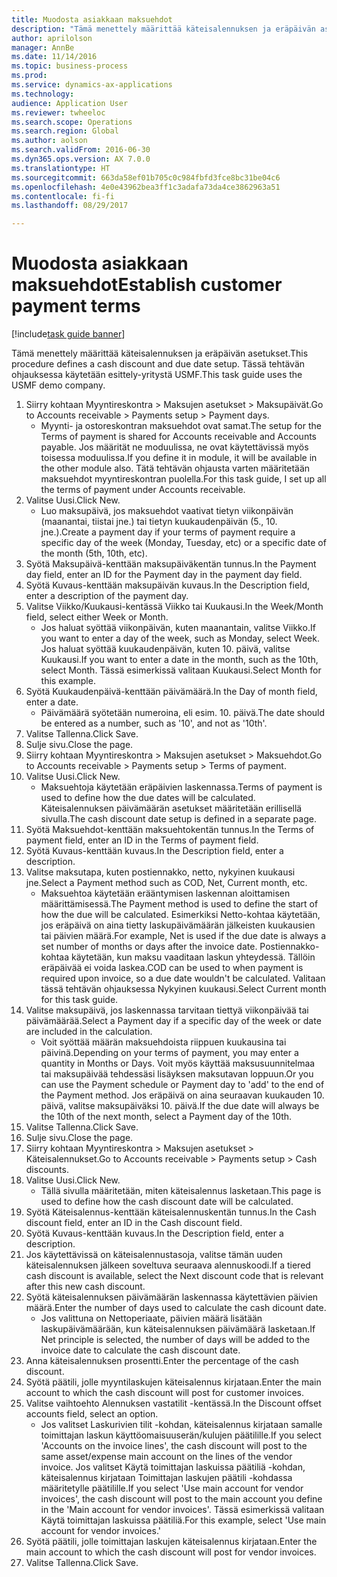 ```yaml
--- 
title: Muodosta asiakkaan maksuehdot
description: "Tämä menettely määrittää käteisalennuksen ja eräpäivän asetukset."
author: aprilolson
manager: AnnBe
ms.date: 11/14/2016
ms.topic: business-process
ms.prod: 
ms.service: dynamics-ax-applications
ms.technology: 
audience: Application User
ms.reviewer: twheeloc
ms.search.scope: Operations
ms.search.region: Global
ms.author: aolson
ms.search.validFrom: 2016-06-30
ms.dyn365.ops.version: AX 7.0.0
ms.translationtype: HT
ms.sourcegitcommit: 663da58ef01b705c0c984fbfd3fce8bc31be04c6
ms.openlocfilehash: 4e0e43962bea3ff1c3adafa73da4ce3862963a51
ms.contentlocale: fi-fi
ms.lasthandoff: 08/29/2017

---
```

# <a name="establish-customer-payment-terms"></a><span data-ttu-id="35c4e-103">Muodosta asiakkaan maksuehdot</span><span class="sxs-lookup"><span data-stu-id="35c4e-103">Establish customer payment terms</span></span>

[!include[task guide banner](../../includes/task-guide-banner.md)]

<span data-ttu-id="35c4e-104">Tämä menettely määrittää käteisalennuksen ja eräpäivän asetukset.</span><span class="sxs-lookup"><span data-stu-id="35c4e-104">This procedure defines a cash discount and due date setup.</span></span> <span data-ttu-id="35c4e-105">Tässä tehtävän ohjauksessa käytetään esittely-yritystä USMF.</span><span class="sxs-lookup"><span data-stu-id="35c4e-105">This task guide uses the USMF demo company.</span></span>

1. <span data-ttu-id="35c4e-106">Siirry kohtaan Myyntireskontra > Maksujen asetukset > Maksupäivät.</span><span class="sxs-lookup"><span data-stu-id="35c4e-106">Go to Accounts receivable > Payments setup > Payment days.</span></span>
    * <span data-ttu-id="35c4e-107">Myynti- ja ostoreskontran maksuehdot ovat samat.</span><span class="sxs-lookup"><span data-stu-id="35c4e-107">The setup for the Terms of payment is shared for Accounts receivable and Accounts payable.</span></span> <span data-ttu-id="35c4e-108">Jos määrität ne moduulissa, ne ovat käytettävissä myös toisessa moduulissa.</span><span class="sxs-lookup"><span data-stu-id="35c4e-108">If you define it in module, it will be available in the other module also.</span></span> <span data-ttu-id="35c4e-109">Tätä tehtävän ohjausta varten määritetään maksuehdot myyntireskontran puolella.</span><span class="sxs-lookup"><span data-stu-id="35c4e-109">For this task guide, I set up all the terms of payment under Accounts receivable.</span></span>  
2. <span data-ttu-id="35c4e-110">Valitse Uusi.</span><span class="sxs-lookup"><span data-stu-id="35c4e-110">Click New.</span></span>
    * <span data-ttu-id="35c4e-111">Luo maksupäivä, jos maksuehdot vaativat tietyn viikonpäivän (maanantai, tiistai jne.) tai tietyn kuukaudenpäivän (5., 10. jne.).</span><span class="sxs-lookup"><span data-stu-id="35c4e-111">Create a payment day if your terms of payment require a specific day of the week (Monday, Tuesday, etc) or a specific date of the month (5th, 10th, etc).</span></span>  
3. <span data-ttu-id="35c4e-112">Syötä Maksupäivä-kenttään maksupäiväkentän tunnus.</span><span class="sxs-lookup"><span data-stu-id="35c4e-112">In the Payment day field, enter an ID for the Payment day in the payment day field.</span></span>
4. <span data-ttu-id="35c4e-113">Syötä Kuvaus-kenttään maksupäivän kuvaus.</span><span class="sxs-lookup"><span data-stu-id="35c4e-113">In the Description field, enter a description of the payment day.</span></span>
5. <span data-ttu-id="35c4e-114">Valitse Viikko/Kuukausi-kentässä Viikko tai Kuukausi.</span><span class="sxs-lookup"><span data-stu-id="35c4e-114">In the Week/Month field, select either Week or Month.</span></span>
    * <span data-ttu-id="35c4e-115">Jos haluat syöttää viikonpäivän, kuten maanantain, valitse Viikko.</span><span class="sxs-lookup"><span data-stu-id="35c4e-115">If you want to enter a day of the week, such as Monday, select Week.</span></span> <span data-ttu-id="35c4e-116">Jos haluat syöttää kuukaudenpäivän, kuten 10. päivä, valitse Kuukausi.</span><span class="sxs-lookup"><span data-stu-id="35c4e-116">If you want to enter a date in the month, such as the 10th, select Month.</span></span> <span data-ttu-id="35c4e-117">Tässä esimerkissä valitaan Kuukausi.</span><span class="sxs-lookup"><span data-stu-id="35c4e-117">Select Month for this example.</span></span>  
6. <span data-ttu-id="35c4e-118">Syötä Kuukaudenpäivä-kenttään päivämäärä.</span><span class="sxs-lookup"><span data-stu-id="35c4e-118">In the Day of month field, enter a date.</span></span>
    * <span data-ttu-id="35c4e-119">Päivämäärä syötetään numeroina, eli esim. 10. päivä.</span><span class="sxs-lookup"><span data-stu-id="35c4e-119">The date should be entered as a number, such as '10', and not as '10th'.</span></span>  
7. <span data-ttu-id="35c4e-120">Valitse Tallenna.</span><span class="sxs-lookup"><span data-stu-id="35c4e-120">Click Save.</span></span>
8. <span data-ttu-id="35c4e-121">Sulje sivu.</span><span class="sxs-lookup"><span data-stu-id="35c4e-121">Close the page.</span></span>
9. <span data-ttu-id="35c4e-122">Siirry kohtaan Myyntireskontra > Maksujen asetukset > Maksuehdot.</span><span class="sxs-lookup"><span data-stu-id="35c4e-122">Go to Accounts receivable > Payments setup > Terms of payment.</span></span>
10. <span data-ttu-id="35c4e-123">Valitse Uusi.</span><span class="sxs-lookup"><span data-stu-id="35c4e-123">Click New.</span></span>
    * <span data-ttu-id="35c4e-124">Maksuehtoja käytetään eräpäivien laskennassa.</span><span class="sxs-lookup"><span data-stu-id="35c4e-124">Terms of payment is used to define how the due dates will be calculated.</span></span> <span data-ttu-id="35c4e-125">Käteisalennuksen päivämäärän asetukset määritetään erillisellä sivulla.</span><span class="sxs-lookup"><span data-stu-id="35c4e-125">The cash discount date setup is defined in a separate page.</span></span>  
11. <span data-ttu-id="35c4e-126">Syötä Maksuehdot-kenttään maksuehtokentän tunnus.</span><span class="sxs-lookup"><span data-stu-id="35c4e-126">In the Terms of payment field, enter an ID in the Terms of payment field.</span></span>
12. <span data-ttu-id="35c4e-127">Syötä Kuvaus-kenttään kuvaus.</span><span class="sxs-lookup"><span data-stu-id="35c4e-127">In the Description field, enter a description.</span></span>
13. <span data-ttu-id="35c4e-128">Valitse maksutapa, kuten postiennakko, netto, nykyinen kuukausi jne.</span><span class="sxs-lookup"><span data-stu-id="35c4e-128">Select a Payment method such as COD, Net, Current month, etc.</span></span>
    * <span data-ttu-id="35c4e-129">Maksuehtoa käytetään erääntymisen laskennan aloittamisen määrittämisessä.</span><span class="sxs-lookup"><span data-stu-id="35c4e-129">The Payment method is used to define the start of how the due will be calculated.</span></span>  <span data-ttu-id="35c4e-130">Esimerkiksi Netto-kohtaa käytetään, jos eräpäivä on aina tietty laskupäivämäärän jälkeisten kuukausien tai päivien määrä.</span><span class="sxs-lookup"><span data-stu-id="35c4e-130">For example, Net is used if the due date is always a set number of months or days after the invoice date.</span></span> <span data-ttu-id="35c4e-131">Postiennakko-kohtaa käytetään, kun maksu vaaditaan laskun yhteydessä. Tällöin eräpäivää ei voida laskea.</span><span class="sxs-lookup"><span data-stu-id="35c4e-131">COD can be used to when payment is required upon invoice, so a due date wouldn't be calculated.</span></span> <span data-ttu-id="35c4e-132">Valitaan tässä tehtävän ohjauksessa Nykyinen kuukausi.</span><span class="sxs-lookup"><span data-stu-id="35c4e-132">Select Current month for this task guide.</span></span>  
14. <span data-ttu-id="35c4e-133">Valitse maksupäivä, jos laskennassa tarvitaan tiettyä viikonpäivää tai päivämäärää.</span><span class="sxs-lookup"><span data-stu-id="35c4e-133">Select a Payment day if a specific day of the  week or date are included in the calculation.</span></span>
    * <span data-ttu-id="35c4e-134">Voit syöttää määrän maksuehdoista riippuen kuukausina tai päivinä.</span><span class="sxs-lookup"><span data-stu-id="35c4e-134">Depending on your terms of payment, you may enter a quantity in Months or Days.</span></span> <span data-ttu-id="35c4e-135">Voit myös käyttää maksusuunnitelmaa tai maksupäivää tehdessäsi lisäyksen maksutavan loppuun.</span><span class="sxs-lookup"><span data-stu-id="35c4e-135">Or you can use the Payment schedule or Payment day to 'add' to the end of the Payment method.</span></span> <span data-ttu-id="35c4e-136">Jos eräpäivä on aina seuraavan kuukauden 10. päivä, valitse maksupäiväksi 10. päivä.</span><span class="sxs-lookup"><span data-stu-id="35c4e-136">If the due date will always be the 10th of the next month, select a Payment day of the 10th.</span></span>  
15. <span data-ttu-id="35c4e-137">Valitse Tallenna.</span><span class="sxs-lookup"><span data-stu-id="35c4e-137">Click Save.</span></span>
16. <span data-ttu-id="35c4e-138">Sulje sivu.</span><span class="sxs-lookup"><span data-stu-id="35c4e-138">Close the page.</span></span>
17. <span data-ttu-id="35c4e-139">Siirry kohtaan Myyntireskontra > Maksujen asetukset > Käteisalennukset.</span><span class="sxs-lookup"><span data-stu-id="35c4e-139">Go to Accounts receivable > Payments setup > Cash discounts.</span></span>
18. <span data-ttu-id="35c4e-140">Valitse Uusi.</span><span class="sxs-lookup"><span data-stu-id="35c4e-140">Click New.</span></span>
    * <span data-ttu-id="35c4e-141">Tällä sivulla määritetään, miten käteisalennus lasketaan.</span><span class="sxs-lookup"><span data-stu-id="35c4e-141">This page is used to define how the cash discount date will be calculated.</span></span>  
19. <span data-ttu-id="35c4e-142">Syötä Käteisalennus-kenttään käteisalennuskentän tunnus.</span><span class="sxs-lookup"><span data-stu-id="35c4e-142">In the Cash discount field, enter an ID in the Cash discount field.</span></span>
20. <span data-ttu-id="35c4e-143">Syötä Kuvaus-kenttään kuvaus.</span><span class="sxs-lookup"><span data-stu-id="35c4e-143">In the Description field, enter a description.</span></span>
21. <span data-ttu-id="35c4e-144">Jos käytettävissä on käteisalennustasoja, valitse tämän uuden käteisalennuksen jälkeen soveltuva seuraava alennuskoodi.</span><span class="sxs-lookup"><span data-stu-id="35c4e-144">If a tiered cash discount is available, select the Next discount code that is relevant after this new cash discount.</span></span>
22. <span data-ttu-id="35c4e-145">Syötä käteisalennuksen päivämäärän laskennassa käytettävien päivien määrä.</span><span class="sxs-lookup"><span data-stu-id="35c4e-145">Enter the number of days used to calculate the cash dicount date.</span></span>
    * <span data-ttu-id="35c4e-146">Jos valittuna on Nettoperiaate, päivien määrä lisätään laskupäivämäärään, kun käteisalennuksen päivämäärä lasketaan.</span><span class="sxs-lookup"><span data-stu-id="35c4e-146">If Net principle is selected, the number of days will be added to the invoice date to calculate the cash discount date.</span></span>  
23. <span data-ttu-id="35c4e-147">Anna käteisalennuksen prosentti.</span><span class="sxs-lookup"><span data-stu-id="35c4e-147">Enter the percentage of the cash discount.</span></span>
24. <span data-ttu-id="35c4e-148">Syötä päätili, jolle myyntilaskujen käteisalennus kirjataan.</span><span class="sxs-lookup"><span data-stu-id="35c4e-148">Enter the main account to which the cash discount will post for customer invoices.</span></span>
25. <span data-ttu-id="35c4e-149">Valitse vaihtoehto Alennuksen vastatilit -kentässä.</span><span class="sxs-lookup"><span data-stu-id="35c4e-149">In the Discount offset accounts field, select an option.</span></span>
    * <span data-ttu-id="35c4e-150">Jos valitset Laskurivien tilit -kohdan, käteisalennus kirjataan samalle toimittajan laskun käyttöomaisuuserän/kulujen päätilille.</span><span class="sxs-lookup"><span data-stu-id="35c4e-150">If you select 'Accounts on the invoice lines', the cash discount will post to the same asset/expense main account on the lines of the vendor invoice.</span></span> <span data-ttu-id="35c4e-151">Jos valitset Käytä toimittajan laskuissa päätiliä -kohdan, käteisalennus kirjataan Toimittajan laskujen päätili -kohdassa määritetylle päätilille.</span><span class="sxs-lookup"><span data-stu-id="35c4e-151">If you select 'Use main account for vendor invoices', the cash discount will post to the main account you define in the 'Main account for vendor invoices'.</span></span> <span data-ttu-id="35c4e-152">Tässä esimerkissä valitaan Käytä toimittajan laskuissa päätiliä.</span><span class="sxs-lookup"><span data-stu-id="35c4e-152">For this example, select 'Use main account for vendor invoices.'</span></span>  
26. <span data-ttu-id="35c4e-153">Syötä päätili, jolle toimittajan laskujen käteisalennus kirjataan.</span><span class="sxs-lookup"><span data-stu-id="35c4e-153">Enter the main account to which the cash discount will post for vendor invoices.</span></span>
27. <span data-ttu-id="35c4e-154">Valitse Tallenna.</span><span class="sxs-lookup"><span data-stu-id="35c4e-154">Click Save.</span></span>


